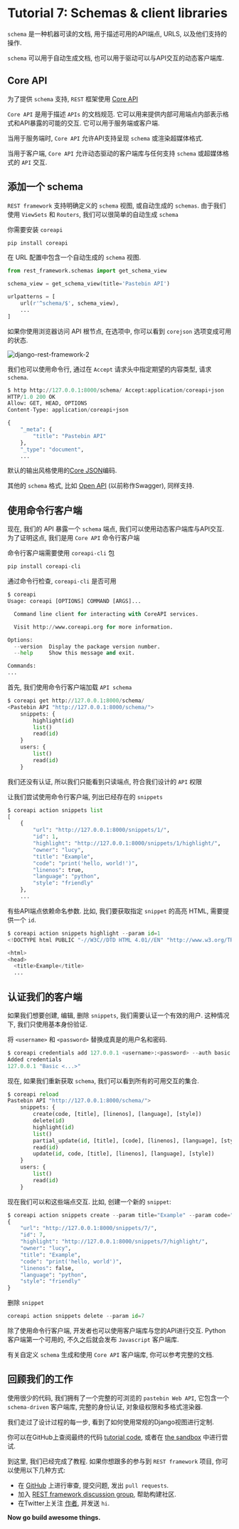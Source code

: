 # Tutorial 7: Schemas & client libraries

`schema` 是一种机器可读的文档, 用于描述可用的API端点, URLS, 以及他们支持的操作.

`schema` 可以用于自动生成文档, 也可以用于驱动可以与API交互的动态客户端库.

## Core API

为了提供 `schema` 支持, `REST` 框架使用 [Core API](http://www.coreapi.org/)

`Core API` 是用于描述 `APIs` 的文档规范. 它可以用来提供内部可用端点内部表示格式和API暴露的可能的交互. 它可以用于服务端或客户端.

当用于服务端时, `Core API` 允许API支持呈现 `schema` 或渲染超媒体格式.

当用于客户端, `Core API` 允许动态驱动的客户端库与任何支持 `schema` 或超媒体格式的 `API` 交互.

## 添加一个 schema

`REST framework` 支持明确定义的 `schema` 视图, 或自动生成的 `schemas`. 由于我们使用 `ViewSets` 和 `Routers`, 我们可以很简单的自动生成 `schema`

你需要安装 `coreapi`

```python
pip install coreapi
```

在 URL 配置中包含一个自动生成的 `schema` 视图.

```python
from rest_framework.schemas import get_schema_view

schema_view = get_schema_view(title='Pastebin API')

urlpatterns = [
    url(r'^schema/$', schema_view),
    ...
]
```

如果你使用浏览器访问 API 根节点, 在选项中, 你可以看到 `corejson` 选项变成可用的状态.

![django-rest-framework-2](http://oi480zo5x.bkt.clouddn.com/django-rest-framework-2.jpg)

我们也可以使用命令行, 通过在 `Accept` 请求头中指定期望的内容类型, 请求 `schema`.

```python
$ http http://127.0.0.1:8000/schema/ Accept:application/coreapi+json
HTTP/1.0 200 OK
Allow: GET, HEAD, OPTIONS
Content-Type: application/coreapi+json

{
    "_meta": {
        "title": "Pastebin API"
    },
    "_type": "document",
    ...
```

默认的输出风格使用的[Core JSON](http://www.coreapi.org/specification/encoding/#core-json-encoding)编码.

其他的 `schema` 格式, 比如 [Open API](https://openapis.org/) (以前称作Swagger), 同样支持.

## 使用命令行客户端

现在, 我们的 API 暴露一个 `schema` 端点, 我们可以使用动态客户端库与API交互. 为了证明这点, 我们是用 `Core API` 命令行客户端

命令行客户端需要使用 `coreapi-cli` 包

```python
pip install coreapi-cli
```

通过命令行检查, `coreapi-cli` 是否可用

```python
$ coreapi
Usage: coreapi [OPTIONS] COMMAND [ARGS]...

  Command line client for interacting with CoreAPI services.

  Visit http://www.coreapi.org for more information.

Options:
  --version  Display the package version number.
  --help     Show this message and exit.

Commands:
...
```

首先, 我们使用命令行客户端加载 `API schema`

```python
$ coreapi get http://127.0.0.1:8000/schema/
<Pastebin API "http://127.0.0.1:8000/schema/">
    snippets: {
        highlight(id)
        list()
        read(id)
    }
    users: {
        list()
        read(id)
    }
```

我们还没有认证, 所以我们只能看到只读端点, 符合我们设计的 `API` 权限

让我们尝试使用命令行客户端, 列出已经存在的 `snippets`

```python
$ coreapi action snippets list
[
    {
        "url": "http://127.0.0.1:8000/snippets/1/",
        "id": 1,
        "highlight": "http://127.0.0.1:8000/snippets/1/highlight/",
        "owner": "lucy",
        "title": "Example",
        "code": "print('hello, world!')",
        "linenos": true,
        "language": "python",
        "style": "friendly"
    },
    ...
```

有些API端点依赖命名参数. 比如, 我们要获取指定 `snippet` 的高亮 HTML, 需要提供一个 `id`.

```python
$ coreapi action snippets highlight --param id=1
<!DOCTYPE html PUBLIC "-//W3C//DTD HTML 4.01//EN" "http://www.w3.org/TR/html4/strict.dtd">

<html>
<head>
  <title>Example</title>
  ...
```

## 认证我们的客户端

如果我们想要创建, 编辑, 删除 `snippets`, 我们需要认证一个有效的用户. 这种情况下, 我们只使用基本身份验证.

将 `<username>` 和 `<password>` 替换成真是的用户名和密码.

```python
$ coreapi credentials add 127.0.0.1 <username>:<password> --auth basic
Added credentials
127.0.0.1 "Basic <...>"
```

现在, 如果我们重新获取 `schema`, 我们可以看到所有的可用交互的集合.

```python
$ coreapi reload
Pastebin API "http://127.0.0.1:8000/schema/">
    snippets: {
        create(code, [title], [linenos], [language], [style])
        delete(id)
        highlight(id)
        list()
        partial_update(id, [title], [code], [linenos], [language], [style])
        read(id)
        update(id, code, [title], [linenos], [language], [style])
    }
    users: {
        list()
        read(id)
    }
```

现在我们可以和这些端点交互. 比如, 创建一个新的 `snippet`:

```python
$ coreapi action snippets create --param title="Example" --param code="print('hello, world')"
{
    "url": "http://127.0.0.1:8000/snippets/7/",
    "id": 7,
    "highlight": "http://127.0.0.1:8000/snippets/7/highlight/",
    "owner": "lucy",
    "title": "Example",
    "code": "print('hello, world')",
    "linenos": false,
    "language": "python",
    "style": "friendly"
}
```

删除 `snippet`

```python
coreapi action snippets delete --param id=7
```

除了使用命令行客户端, 开发者也可以使用客户端库与您的API进行交互. Python客户端第一个可用的, 不久之后就会发布 `Javascript` 客户端库.

有关自定义 `schema` 生成和使用 `Core API` 客户端库, 你可以参考完整的文档.

## 回顾我们的工作

使用很少的代码, 我们拥有了一个完整的可浏览的 `pastebin Web API`, 它包含一个 `schema-driven` 客户端库, 完整的身份认证, 对象级权限和多格式渲染器.

我们走过了设计过程的每一步, 看到了如何使用常规的Django视图进行定制.

你可以在GitHub上查阅最终的代码 [tutorial code](https://github.com/encode/rest-framework-tutorial), 或者在 [the sandbox](https://restframework.herokuapp.com/) 中进行尝试.

到这里, 我们已经完成了教程. 如果你想跟多的参与到 `REST framework` 项目, 你可以使用以下几种方式:

- 在 [GitHub](https://github.com/encode/django-rest-framework) 上进行审查, 提交问题, 发出 `pull requests`.
- 加入 [REST framework discussion group](https://groups.google.com/forum/?fromgroups#!forum/django-rest-framework), 帮助构建社区.
- 在Twitter上关注 [作者](https://twitter.com/_tomchristie), 并发送 `hi`.

**Now go build awesome things.**
